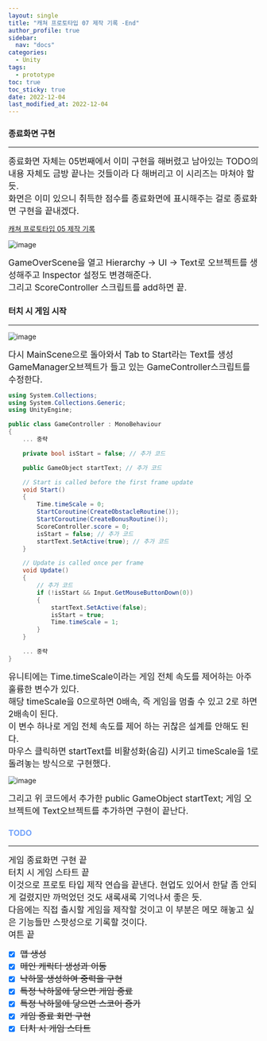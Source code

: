 ```yaml
---
layout: single
title: "캐쳐 프로토타입 07 제작 기록 -End"
author_profile: true
sidebar:
  nav: "docs"
categories: 
  - Unity
tags:
  - prototype
toc: true
toc_sticky: true
date: 2022-12-04
last_modified_at: 2022-12-04
---
```


### 종료화면 구현
---

<span style="font-size:13pt">
종료화면 자체는 05번째에서 이미 구현을 해버렸고 남아있는 TODO의 내용 자체도 금방 끝나는 것들이라 다 해버리고 이 시리즈는 마쳐야 할 듯.<br/>
화면은 이미 있으니 취득한 점수를 종료화면에 표시해주는 걸로 종료화면 구현을 끝내겠다.<br/>
</span>

[캐쳐 프로토타입 05 제작 기록](https://subcharacters.github.io/unity/catcher-prototype05/)


![image](..\..\images\unity\catcher-prototype46.PNG)

<span style="font-size:13pt">
GameOverScene을 열고 Hierarchy -> UI -> Text로 오브젝트를 생성해주고 Inspector 설정도 변경해준다.<br/>
그리고 ScoreController 스크립트를 add하면 끝.<br/>
</span>

### 터치 시 게임 시작
---

![image](..\..\images\unity\catcher-prototype47.PNG)

<span style="font-size:13pt">
다시 MainScene으로 돌아와서 Tab to Start라는 Text를 생성<br/>
GameManager오브젝트가 들고 있는 GameController스크립트를 수정한다.<br/>
</span>

```c#
using System.Collections;
using System.Collections.Generic;
using UnityEngine;

public class GameController : MonoBehaviour
{
    ... 중략

    private bool isStart = false; // 추가 코드

    public GameObject startText; // 추가 코드

    // Start is called before the first frame update
    void Start()
    {
        Time.timeScale = 0;
        StartCoroutine(CreateObstacleRoutine());
        StartCoroutine(CreateBonusRoutine());
        ScoreController.score = 0;
        isStart = false; // 추가 코드
        startText.SetActive(true); // 추가 코드
    }

    // Update is called once per frame
    void Update()
    {
        // 추가 코드
        if (!isStart && Input.GetMouseButtonDown(0))
        {
            startText.SetActive(false);
            isStart = true;
            Time.timeScale = 1;
        }
    }

    ... 중략
}

```

<span style="font-size:13pt">
유니티에는 Time.timeScale이라는 게임 전체 속도를 제어하는 아주 훌륭한 변수가 있다.<br/>
해당 timeScale을 0으로하면 0배속, 즉 게임을 멈출 수 있고 2로 하면 2배속이 된다.<br/>
이 변수 하나로 게임 전체 속도를 제어 하는 귀찮은 설계를 안해도 된다.<br/>
마우스 클릭하면 startText를 비활성화(숨김) 시키고 timeScale을 1로 돌려놓는 방식으로 구현했다.<br/>
</span>

![image](..\..\images\unity\catcher-prototype48.PNG)

<span style="font-size:13pt">
그리고 위 코드에서 추가한 public GameObject startText; 게임 오브젝트에 Text오브젝트를 추가하면 구현이 끝난다.<br/>
</span>

### <span style="color: #73a3fb;">TODO</span>
---
<span style="font-size:13pt">
게임 종료화면 구현 끝 <br/>
터치 시 게임 스타트 끝 <br/>
이것으로 프로토 타입 제작 연습을 끝낸다. 현업도 있어서 한달 좀 안되게 걸렸지만 까먹었던 것도 새록새록 기억나서 좋은 듯.<br/>
다음에는 직접 출시할 게임을 제작할 것이고 이 부분은 메모 해놓고 싶은 기능들만 스팟성으로 기록할 것이다.<br/>
여튼 끝<br/>
</span>

- [x] ~~<span style="font-size:13pt">맵 생성</span>~~
- [x] ~~<span style="font-size:13pt">메인 캐릭터 생성과 이동</span>~~
- [x] ~~<span style="font-size:13pt">낙하물 생성하여 중력을 구현</span>~~
- [x] ~~<span style="font-size:13pt">특정 낙하물에 닿으면 게임 종료</span>~~
- [x] ~~<span style="font-size:13pt">특정 낙하물에 닿으면 스코어 증가</span>~~
- [x] ~~<span style="font-size:13pt">게임 종료 화면 구현</span>~~
- [x] ~~<span style="font-size:13pt">터치 시 게임 스타트</span>~~